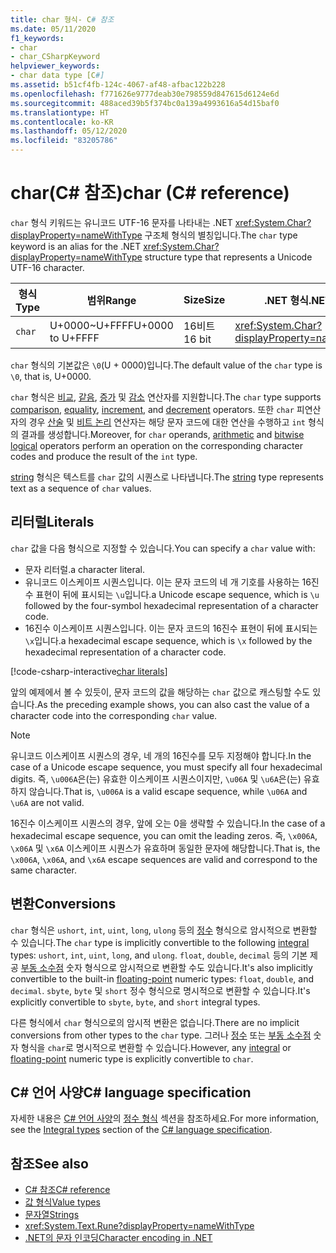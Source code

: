 ```yaml
---
title: char 형식- C# 참조
ms.date: 05/11/2020
f1_keywords:
- char
- char_CSharpKeyword
helpviewer_keywords:
- char data type [C#]
ms.assetid: b51cf4fb-124c-4067-af48-afbac122b228
ms.openlocfilehash: f771626e9777deab30e798559d847615d6124e6d
ms.sourcegitcommit: 488aced39b5f374bc0a139a4993616a54d15baf0
ms.translationtype: HT
ms.contentlocale: ko-KR
ms.lasthandoff: 05/12/2020
ms.locfileid: "83205786"
---
```

# <a name="char-c-reference"></a><span data-ttu-id="ab664-102">char(C# 참조)</span><span class="sxs-lookup"><span data-stu-id="ab664-102">char (C# reference)</span></span>

<span data-ttu-id="ab664-103">`char` 형식 키워드는 유니코드 UTF-16 문자를 나타내는 .NET <xref:System.Char?displayProperty=nameWithType> 구조체 형식의 별칭입니다.</span><span class="sxs-lookup"><span data-stu-id="ab664-103">The `char` type keyword is an alias for the .NET <xref:System.Char?displayProperty=nameWithType> structure type that represents a Unicode UTF-16 character.</span></span>

|<span data-ttu-id="ab664-104">형식</span><span class="sxs-lookup"><span data-stu-id="ab664-104">Type</span></span>|<span data-ttu-id="ab664-105">범위</span><span class="sxs-lookup"><span data-stu-id="ab664-105">Range</span></span>|<span data-ttu-id="ab664-106">Size</span><span class="sxs-lookup"><span data-stu-id="ab664-106">Size</span></span>|<span data-ttu-id="ab664-107">.NET 형식</span><span class="sxs-lookup"><span data-stu-id="ab664-107">.NET type</span></span>|
|----------|-----------|----------|-------------------------|
|`char`|<span data-ttu-id="ab664-108">U+0000~U+FFFF</span><span class="sxs-lookup"><span data-stu-id="ab664-108">U+0000 to U+FFFF</span></span>|<span data-ttu-id="ab664-109">16비트</span><span class="sxs-lookup"><span data-stu-id="ab664-109">16 bit</span></span>|<xref:System.Char?displayProperty=nameWithType>|

<span data-ttu-id="ab664-110">`char` 형식의 기본값은 `\0`(U + 0000)입니다.</span><span class="sxs-lookup"><span data-stu-id="ab664-110">The default value of the `char` type is `\0`, that is, U+0000.</span></span>

<span data-ttu-id="ab664-111">`char` 형식은 [비교](../operators/comparison-operators.md), [같음](../operators/equality-operators.md), [증가](../operators/arithmetic-operators.md#increment-operator-) 및 [감소](../operators/arithmetic-operators.md#decrement-operator---) 연산자를 지원합니다.</span><span class="sxs-lookup"><span data-stu-id="ab664-111">The `char` type supports [comparison](../operators/comparison-operators.md), [equality](../operators/equality-operators.md), [increment](../operators/arithmetic-operators.md#increment-operator-), and [decrement](../operators/arithmetic-operators.md#decrement-operator---) operators.</span></span> <span data-ttu-id="ab664-112">또한 `char` 피연산자의 경우 [산술](../operators/arithmetic-operators.md) 및 [비트 논리](../operators/bitwise-and-shift-operators.md) 연산자는 해당 문자 코드에 대한 연산을 수행하고 `int` 형식의 결과를 생성합니다.</span><span class="sxs-lookup"><span data-stu-id="ab664-112">Moreover, for `char` operands, [arithmetic](../operators/arithmetic-operators.md) and [bitwise logical](../operators/bitwise-and-shift-operators.md) operators perform an operation on the corresponding character codes and produce the result of the `int` type.</span></span>

<span data-ttu-id="ab664-113">[string](reference-types.md#the-string-type) 형식은 텍스트를 `char` 값의 시퀀스로 나타냅니다.</span><span class="sxs-lookup"><span data-stu-id="ab664-113">The [string](reference-types.md#the-string-type) type represents text as a sequence of `char` values.</span></span>

## <a name="literals"></a><span data-ttu-id="ab664-114">리터럴</span><span class="sxs-lookup"><span data-stu-id="ab664-114">Literals</span></span>

<span data-ttu-id="ab664-115">`char` 값을 다음 형식으로 지정할 수 있습니다.</span><span class="sxs-lookup"><span data-stu-id="ab664-115">You can specify a `char` value with:</span></span>

- <span data-ttu-id="ab664-116">문자 리터럴.</span><span class="sxs-lookup"><span data-stu-id="ab664-116">a character literal.</span></span>
- <span data-ttu-id="ab664-117">유니코드 이스케이프 시퀀스입니다. 이는 문자 코드의 네 개 기호를 사용하는 16진수 표현이 뒤에 표시되는 `\u`입니다.</span><span class="sxs-lookup"><span data-stu-id="ab664-117">a Unicode escape sequence, which is `\u` followed by the four-symbol hexadecimal representation of a character code.</span></span>
- <span data-ttu-id="ab664-118">16진수 이스케이프 시퀀스입니다. 이는 문자 코드의 16진수 표현이 뒤에 표시되는 `\x`입니다.</span><span class="sxs-lookup"><span data-stu-id="ab664-118">a hexadecimal escape sequence, which is `\x` followed by the hexadecimal representation of a character code.</span></span>

[!code-csharp-interactive[char literals](snippets/CharType.cs#Literals)]

<span data-ttu-id="ab664-119">앞의 예제에서 볼 수 있듯이, 문자 코드의 값을 해당하는 `char` 값으로 캐스팅할 수도 있습니다.</span><span class="sxs-lookup"><span data-stu-id="ab664-119">As the preceding example shows, you can also cast the value of a character code into the corresponding `char` value.</span></span>

> [!NOTE]
> <span data-ttu-id="ab664-120">유니코드 이스케이프 시퀀스의 경우, 네 개의 16진수를 모두 지정해야 합니다.</span><span class="sxs-lookup"><span data-stu-id="ab664-120">In the case of a Unicode escape sequence, you must specify all four hexadecimal digits.</span></span> <span data-ttu-id="ab664-121">즉, `\u006A`은(는) 유효한 이스케이프 시퀀스이지만, `\u06A` 및 `\u6A`은(는) 유효하지 않습니다.</span><span class="sxs-lookup"><span data-stu-id="ab664-121">That is, `\u006A` is a valid escape sequence, while `\u06A` and `\u6A` are not valid.</span></span>
>
> <span data-ttu-id="ab664-122">16진수 이스케이프 시퀀스의 경우, 앞에 오는 0을 생략할 수 있습니다.</span><span class="sxs-lookup"><span data-stu-id="ab664-122">In the case of a hexadecimal escape sequence, you can omit the leading zeros.</span></span> <span data-ttu-id="ab664-123">즉, `\x006A`, `\x06A` 및 `\x6A` 이스케이프 시퀀스가 유효하며 동일한 문자에 해당합니다.</span><span class="sxs-lookup"><span data-stu-id="ab664-123">That is, the `\x006A`, `\x06A`, and `\x6A` escape sequences are valid and correspond to the same character.</span></span>

## <a name="conversions"></a><span data-ttu-id="ab664-124">변환</span><span class="sxs-lookup"><span data-stu-id="ab664-124">Conversions</span></span>

<span data-ttu-id="ab664-125">`char` 형식은 `ushort`, `int`, `uint`, `long`, `ulong` 등의 [정수](integral-numeric-types.md) 형식으로 암시적으로 변환할 수 있습니다.</span><span class="sxs-lookup"><span data-stu-id="ab664-125">The `char` type is implicitly convertible to the following [integral](integral-numeric-types.md) types: `ushort`, `int`, `uint`, `long`, and `ulong`.</span></span> <span data-ttu-id="ab664-126">`float`, `double`, `decimal` 등의 기본 제공 [부동 소수점](floating-point-numeric-types.md) 숫자 형식으로 암시적으로 변환할 수도 있습니다.</span><span class="sxs-lookup"><span data-stu-id="ab664-126">It's also implicitly convertible to the built-in [floating-point](floating-point-numeric-types.md) numeric types: `float`, `double`, and `decimal`.</span></span> <span data-ttu-id="ab664-127">`sbyte`, `byte` 및 `short` 정수 형식으로 명시적으로 변환할 수 있습니다.</span><span class="sxs-lookup"><span data-stu-id="ab664-127">It's explicitly convertible to `sbyte`, `byte`, and `short` integral types.</span></span>

<span data-ttu-id="ab664-128">다른 형식에서 `char` 형식으로의 암시적 변환은 없습니다.</span><span class="sxs-lookup"><span data-stu-id="ab664-128">There are no implicit conversions from other types to the `char` type.</span></span> <span data-ttu-id="ab664-129">그러나 [정수](integral-numeric-types.md) 또는 [부동 소수점](floating-point-numeric-types.md) 숫자 형식을 `char`로 명시적으로 변환할 수 있습니다.</span><span class="sxs-lookup"><span data-stu-id="ab664-129">However, any [integral](integral-numeric-types.md) or [floating-point](floating-point-numeric-types.md) numeric type is explicitly convertible to `char`.</span></span>

## <a name="c-language-specification"></a><span data-ttu-id="ab664-130">C# 언어 사양</span><span class="sxs-lookup"><span data-stu-id="ab664-130">C# language specification</span></span>

<span data-ttu-id="ab664-131">자세한 내용은 [C# 언어 사양](~/_csharplang/spec/introduction.md)의 [정수 형식](~/_csharplang/spec/types.md#integral-types) 섹션을 참조하세요.</span><span class="sxs-lookup"><span data-stu-id="ab664-131">For more information, see the [Integral types](~/_csharplang/spec/types.md#integral-types) section of the [C# language specification](~/_csharplang/spec/introduction.md).</span></span>

## <a name="see-also"></a><span data-ttu-id="ab664-132">참조</span><span class="sxs-lookup"><span data-stu-id="ab664-132">See also</span></span>

- [<span data-ttu-id="ab664-133">C# 참조</span><span class="sxs-lookup"><span data-stu-id="ab664-133">C# reference</span></span>](../index.md)
- [<span data-ttu-id="ab664-134">값 형식</span><span class="sxs-lookup"><span data-stu-id="ab664-134">Value types</span></span>](value-types.md)
- [<span data-ttu-id="ab664-135">문자열</span><span class="sxs-lookup"><span data-stu-id="ab664-135">Strings</span></span>](../../programming-guide/strings/index.md)
- <xref:System.Text.Rune?displayProperty=nameWithType>
- [<span data-ttu-id="ab664-136">.NET의 문자 인코딩</span><span class="sxs-lookup"><span data-stu-id="ab664-136">Character encoding in .NET</span></span>](../../../standard/base-types/character-encoding-introduction.md)
